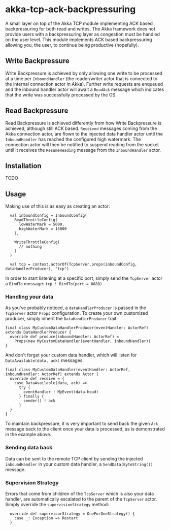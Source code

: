 # akka-tcp-ack-backpressuring
A small layer on top of the Akka TCP module implementing ACK based backpressuring for both read and writes. The Akka framework does not provide users with a backpressuring layer as congestion must be handled on the user level. This module implements ACK based backpressuring allowing you, the user, to continue being productive (hopefully).

## Write Backpressure
Write Backpressure is achieved by only allowing one write to be processed at a time per `InboundHandler` (the reader/writer actor that is connected to the internal connection actor in Akka). Further write requests are enqueued and the inbound handler actor will await a `ReadAck` message which indicates that the write was successfully processed by the OS.

## Read Backpressure
Read Backpressure is achieved differently from how Write Backpressure is achieved, although still ACK based. `Received` messages coming from the Akka connection actor, are flown to the injected data handler actor until the `InboundHandler` has reached the configured high watermark. The connection actor will then be notified to suspend reading from the socket until it receives the `ResumeReading` message from the `InboundHandler` actor.

## Installation
TODO

## Usage
Making use of this is as easy as creating an actor:

```
  val inboundConfig = InboundConfig(
    ReadThrottleConfig(
      lowWaterMark = 5000,
      highWaterMark = 15000
    ),

    WriteThrottleConfig(
      // nothing
    )
  )

  val tcp = context.actorOf(TcpServer.props(inboundConfig, dataHandlerProducer), "tcp")
```

In order to start listening at a specific port, simply send the `TcpServer` actor a `BindTo` message:
`tcp ! BindTo(port = 8888)`

### Handling your data
As you've probably noticed, a `dataHandlerProducer` is passed in the `TcpServer` actor `Props` configuration. To create your own customized producer, simply inherit the `DataHandlerProducer` trait:

```
final class MyCustomDataHandlerProducer(eventHandler: ActorRef) extends DataHandlerProducer {
  override def produce(inboundHandler: ActorRef) =
    Props(new MyCustomDataHandler(eventHandler, inboundHandler))
}
```

And don't forget your custom data handler, which will listen for `DataAvailable(data, ack)` messages.

```
final class MyCustomDataHandler(eventHandler: ActorRef, inboundHandler: ActorRef) extends Actor {
  override def receive = {
    case DataAvailable(data, ack) =>
      try {
        eventHandler ! MyEvent(data.head)
      } finally {
        sender() ! ack
      }
  }
}
```

To maintain backpressure, it is very important to send back the given `Ack` message back to the client once your data is processed, as is demonstrated in the example above.

### Sending data back
Data can be sent to the remote TCP client by sending the injected `inboundHandler` in your custom data handler, a `SendData(ByteString())` message.

### Supervision Strategy
Errors that come from children of the `TcpServer` which is also your data handler, are automatically escalated to the parent of the `TcpServer` actor. Simply override the `supervisionStrategy` method:

```
  override def supervisorStrategy = OneForOneStrategy() {
    case _: Exception => Restart
  }
```

